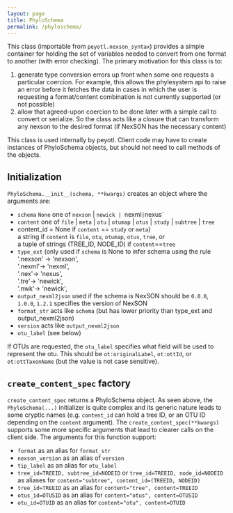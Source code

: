 ```yaml
---
layout: page
title: PhyloSchema
permalink: /phyloschema/
---
```

This class (importable from `peyotl.nexson_syntax`) provides a simple container for holding the set of variables needed to convert from one format to another (with error checking). The primary motivation for this class is to:

1. generate type conversion errors up front when some one requests a particular coercion. For example, this allows the phylesystem api to raise an error before it fetches the data in cases in which the user is requesting a format/content combination is not currently supported (or not possible)
2. allow that agreed-upon coercion to be done later with a simple call to convert or serialize. So the class acts like a closure that can transform any nexson to the desired format (if NexSON has the necessary content)

This class is used internally by peyotl. Client code may have to create instances of PhyloSchema objects, but should not need to call methods of the objects.

## Initialization
`PhyloSchema.__init__(schema, **kwargs)` creates an object where the arguments are:

* `schema` `None` one of `nexson` | `newick | `nexml` | `nexus`
* `content` one of `file` | `meta` | `otu` | `otumap` | `otus` | `study` | `subtree` | `tree`
* content_id = None if `content` ==  `study` or `meta`) <br/>
a string if `content` is `file`, `otu`, `otumap`, `otus`, `tree`, or <br/>
a tuple of strings (TREE_ID, NODE_ID) if `content`==`tree`
* `type_ext` (only used if `schema` is None to infer schema using the rule<br/>
                    '.nexson' -> 'nexson',<br/>
                    '.nexml'-> 'nexml',<br/>
                    '.nex'-> 'nexus',<br/>
                    '.tre'-> 'newick',<br/>
                    '.nwk'-> 'newick',<br/>
* `output_nexml2json` used if the schema is NexSON should be `0.0.0`, `1.0.0`, `1.2.1` specifies the version of NexSON
* `format_str` acts like `schema` (but has lower priority than type_ext and output_nexml2json)
* `version` acts like `output_nexml2json`
* `otu_label` (see below)

If OTUs are requested, the `otu_label` specifies what field will be used to represent the otu. This should
be `ot:originalLabel`, `ot:ottId`, or `ot:ottTaxonName` (but the value is not case sensitive).

## `create_content_spec` factory
`create_content_spec` returns a PhyloSchema object.
As seen above, the `PhyloSchema(...)` initializer is quite complex and its generic nature leads to some cryptic names (e.g. `content_id` can hold a tree ID, or an OTU ID depending on the `content` argument).
The `create_content_spec(**kwargs)` supports some more specific arguments that lead to clearer
calls on the client side. The arguments for this function support:

* `format` as an alias for `format_str`
* `nexson_version` as an alias of `version`
* `tip_label` as an alias for `otu_label`
* `tree_id=TREEID, subtree_id=NODEID` or `tree_id=TREEID, node_id=NODEID` as aliases for `content="subtree", content_id=(TREEID, NODEID)`
* `tree_id=TREEID`  as an alias for `content="tree", content=TREEID`
* `otus_id=OTUSID` as an alias for `content="otus", content=OTUSID`
* `otu_id=OTUID` as an alias for `content="otu", content=OTUID`



